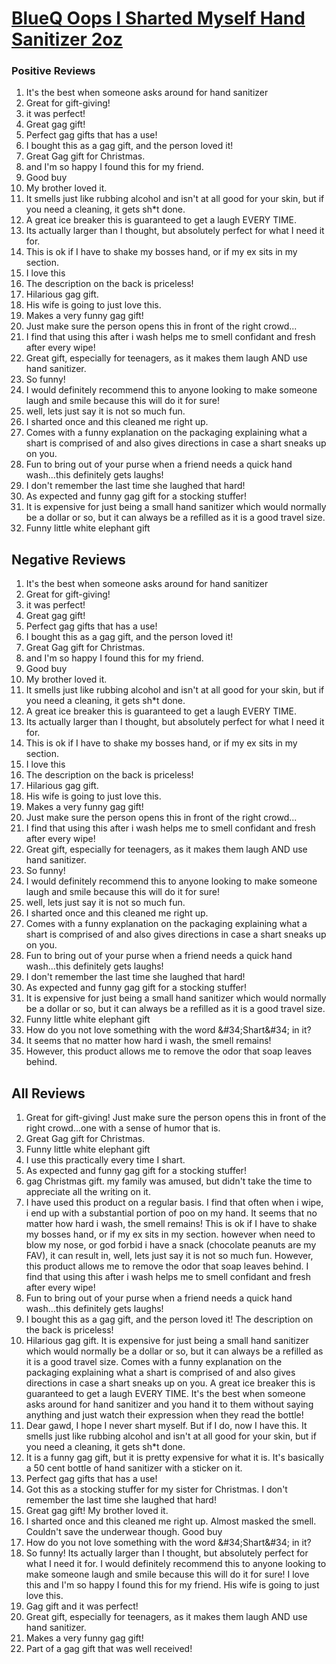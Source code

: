 # [BlueQ Oops I Sharted Myself Hand Sanitizer 2oz](https://products.checkmycream.com/products/BlueQ-Oops-I-Sharted-Myself-Hand-Sanitizer-2oz.html)

### Positive Reviews

<ol>
      <li>It&#x27;s the best when someone asks around for hand sanitizer</li>
      <li>Great for gift-giving!  </li>
      <li>it was perfect!</li>
      <li>Great gag gift!</li>
      <li>Perfect gag gifts that has a use!</li>
      <li>I bought this as a gag gift, and the person loved it!</li>
      <li>Great Gag gift for Christmas.</li>
      <li>and I&#x27;m so happy I found this for my friend.</li>
      <li>Good buy</li>
      <li>My brother loved it.</li>
      <li>It smells just like rubbing alcohol and isn&#x27;t at all good for your skin, but if you need a cleaning, it gets sh*t done.</li>
      <li>A great ice breaker this is guaranteed to get a laugh EVERY TIME.  </li>
      <li>Its actually larger than I thought, but absolutely perfect for what I need it for.</li>
      <li>This is ok if I have to shake my bosses hand, or if my ex sits in my section.  </li>
      <li>I love this</li>
      <li>The description on the back is priceless!</li>
      <li>Hilarious gag gift.  </li>
      <li>His wife is going to just love this.</li>
      <li>Makes a very funny gag gift!</li>
      <li>Just make sure the person opens this in front of the right crowd...</li>
      <li>I find that using this after i wash helps me to smell confidant and fresh after every wipe!</li>
      <li>Great gift, especially for teenagers, as it makes them laugh AND use hand sanitizer.</li>
      <li>So funny!</li>
      <li>I would definitely recommend this to anyone looking to make someone laugh and smile because this will do it for sure!</li>
      <li>well, lets just say it is not so much fun.  </li>
      <li>I sharted once and this cleaned me right up.  </li>
      <li>Comes with a funny explanation on the packaging explaining what a shart is comprised of and also gives directions in case a shart sneaks up on you.  </li>
      <li>Fun to bring out of your purse when a friend needs a quick hand wash...this definitely gets laughs!</li>
      <li>I don&#x27;t remember the last time she laughed that hard!</li>
      <li>As expected and funny gag gift for a stocking stuffer!</li>
      <li>It is expensive for just being a small hand sanitizer which would normally be a dollar or so, but it can always be a refilled as it is a good travel size.  </li>
      <li>Funny little white elephant gift</li>
</ol>


<h2>Negative Reviews</h2>
<ol>
<li> It&#x27;s the best when someone asks around for hand sanitizer</li>
<li> Great for gift-giving!  </li>
<li> it was perfect!</li>
<li> Great gag gift!</li>
<li> Perfect gag gifts that has a use!</li>
<li> I bought this as a gag gift, and the person loved it!</li>
<li> Great Gag gift for Christmas.</li>
<li> and I&#x27;m so happy I found this for my friend.</li>
<li> Good buy</li>
<li> My brother loved it.</li>
<li> It smells just like rubbing alcohol and isn&#x27;t at all good for your skin, but if you need a cleaning, it gets sh*t done.</li>
<li> A great ice breaker this is guaranteed to get a laugh EVERY TIME.  </li>
<li> Its actually larger than I thought, but absolutely perfect for what I need it for.</li>
<li> This is ok if I have to shake my bosses hand, or if my ex sits in my section.  </li>
<li> I love this</li>
<li> The description on the back is priceless!</li>
<li> Hilarious gag gift.  </li>
<li> His wife is going to just love this.</li>
<li> Makes a very funny gag gift!</li>
<li> Just make sure the person opens this in front of the right crowd...</li>
<li> I find that using this after i wash helps me to smell confidant and fresh after every wipe!</li>
<li> Great gift, especially for teenagers, as it makes them laugh AND use hand sanitizer.</li>
<li> So funny!</li>
<li> I would definitely recommend this to anyone looking to make someone laugh and smile because this will do it for sure!</li>
<li> well, lets just say it is not so much fun.  </li>
<li> I sharted once and this cleaned me right up.  </li>
<li> Comes with a funny explanation on the packaging explaining what a shart is comprised of and also gives directions in case a shart sneaks up on you.  </li>
<li> Fun to bring out of your purse when a friend needs a quick hand wash...this definitely gets laughs!</li>
<li> I don&#x27;t remember the last time she laughed that hard!</li>
<li> As expected and funny gag gift for a stocking stuffer!</li>
<li> It is expensive for just being a small hand sanitizer which would normally be a dollar or so, but it can always be a refilled as it is a good travel size.  </li>
<li> Funny little white elephant gift</li>
<li> How do you not love something with the word &amp;#34;Shart&amp;#34; in it?</li>
<li> It seems that no matter how hard i wash, the smell remains!  </li>
<li> However, this product allows me to remove the odor that soap leaves behind.  </li>
</ol>

<h2>All Reviews</h2>

<ol>
    <li> Great for gift-giving!  Just make sure the person opens this in front of the right crowd...one with a sense of humor that is.</li>
    <li> Great Gag gift for Christmas.</li>
    <li> Funny little white elephant gift</li>
    <li> I use this practically every time I shart.</li>
    <li> As expected and funny gag gift for a stocking stuffer!</li>
    <li> gag Christmas gift.  my family was amused, but didn&#x27;t take the time to appreciate all the writing on it.</li>
    <li> I have used this product on a regular basis.  I find that often when i wipe, i end up with a substantial portion of poo on my hand.  It seems that no matter how hard i wash, the smell remains!  This is ok if I have to shake my bosses hand, or if my ex sits in my section.  however when need to blow my nose, or god forbid i have a snack (chocolate peanuts are my FAV), it can result in, well, lets just say it is not so much fun.  However, this product allows me to remove the odor that soap leaves behind.  I find that using this after i wash helps me to smell confidant and fresh after every wipe!</li>
    <li> Fun to bring out of your purse when a friend needs a quick hand wash...this definitely gets laughs!</li>
    <li> I bought this as a gag gift, and the person loved it! The description on the back is priceless!</li>
    <li> Hilarious gag gift.  It is expensive for just being a small hand sanitizer which would normally be a dollar or so, but it can always be a refilled as it is a good travel size.  Comes with a funny explanation on the packaging explaining what a shart is comprised of and also gives directions in case a shart sneaks up on you.  A great ice breaker this is guaranteed to get a laugh EVERY TIME.  It&#x27;s the best when someone asks around for hand sanitizer and you hand it to them without saying anything and just watch their expression when they read the bottle!</li>
    <li> Dear gawd, I hope I never shart myself. But if I do, now I have this. It smells just like rubbing alcohol and isn&#x27;t at all good for your skin, but if you need a cleaning, it gets sh*t done.</li>
    <li> It is a funny gag gift, but it is pretty expensive for what it is. It&#x27;s basically a 50 cent bottle of hand sanitizer with a sticker on it.</li>
    <li> Perfect gag gifts that has a use!</li>
    <li> Got this as a stocking stuffer for my sister for Christmas. I don&#x27;t remember the last time she laughed that hard!</li>
    <li> Great gag gift! My brother loved it.</li>
    <li> I sharted once and this cleaned me right up.  Almost masked the smell.  Couldn&#x27;t save the underwear though.  Good buy</li>
    <li> How do you not love something with the word &amp;#34;Shart&amp;#34; in it?</li>
    <li> So funny! Its actually larger than I thought, but absolutely perfect for what I need it for. I would definitely recommend this to anyone looking to make someone laugh and smile because this will do it for sure! I love this and I&#x27;m so happy I found this for my friend. His wife is going to just love this.</li>
    <li> Gag gift and it was perfect!</li>
    <li> Great gift, especially for teenagers, as it makes them laugh AND use hand sanitizer.</li>
    <li> Makes a very funny gag gift!</li>
    <li> Part of a gag gift that was well received!</li>
</ol>




